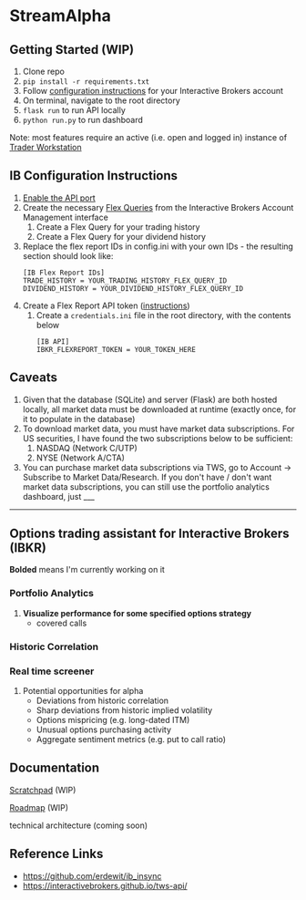 # StreamAlpha

## Getting Started (WIP)

1. Clone repo
2. `pip install -r requirements.txt`
3. Follow [configuration instructions](#ib-configuration-instructions) for your Interactive Brokers account
4. On terminal, navigate to the root directory
5. `flask run` to run API locally
6. `python run.py` to run dashboard

Note: most features require an active (i.e. open and logged in) instance of [Trader Workstation](https://www.interactivebrokers.com/en/index.php?f=14099#tws-software)

## IB Configuration Instructions
1. [Enable the API port](https://interactivebrokers.github.io/tws-api/initial_setup.html)
2. Create the necessary [Flex Queries](https://www.interactivebrokers.com/en/software/singlefunds/topics/flexqueries.htm) from the Interactive Brokers Account Management interface
   1. Create a Flex Query for your trading history
   2. Create a Flex Query for your dividend history
3. Replace the flex report IDs in config.ini with your own IDs - the resulting section should look like:
   ```
   [IB Flex Report IDs]
   TRADE_HISTORY = YOUR_TRADING_HISTORY_FLEX_QUERY_ID
   DIVIDEND_HISTORY = YOUR_DIVIDEND_HISTORY_FLEX_QUERY_ID
   ```
4. Create a Flex Report API token ([instructions](https://www.interactivebrokers.ca/en/software/am/am/reports/flex_web_service_version_3.htm))
   1. Create a `credentials.ini` file in the root directory, with the contents below
      ```
      [IB API]
      IBKR_FLEXREPORT_TOKEN = YOUR_TOKEN_HERE
      ```

## Caveats
1. Given that the database (SQLite) and server (Flask) are both hosted locally, all market data must be downloaded at runtime (exactly once, for it to populate in the database)
2. To download market data, you must have market data subscriptions. For US securities, I have found the two subscriptions below to be sufficient:
   1. NASDAQ (Network C/UTP)
   2. NYSE (Network A/CTA)
3. You can purchase market data subscriptions via TWS, go to Account -> Subscribe to Market Data/Research. If you don't have / don't want market data subscriptions, you can still use the portfolio analytics dashboard, just ___

---

## Options trading assistant for Interactive Brokers (IBKR)

**Bolded** means I'm currently working on it

### Portfolio Analytics
1. **Visualize performance for some specified options strategy**
   * covered calls


### Historic Correlation
  


### Real time screener 
1. Potential opportunities for alpha
   * Deviations from historic correlation
   * Sharp deviations from historic implied volatility
   * Options mispricing (e.g. long-dated ITM)
   * Unusual options purchasing activity
   * Aggregate sentiment metrics (e.g. put to call ratio)



## Documentation

[Scratchpad](https://www.notion.so/StreamAlpha-ca70926638de42e0a90f6e0015555b52) (WIP)

[Roadmap](https://www.notion.so/ae782ee9864647568e341f2e2fbeb05b?v=72cc477867124f568cbb34b08ff14b58) (WIP)

technical architecture (coming soon)

## Reference Links
* https://github.com/erdewit/ib_insync
* https://interactivebrokers.github.io/tws-api/




